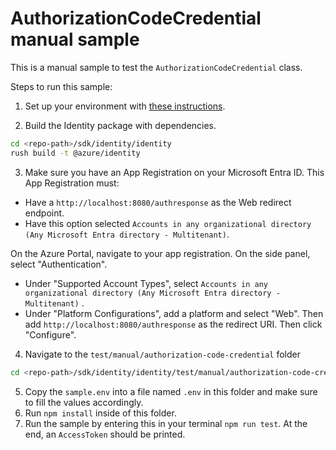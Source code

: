 # AuthorizationCodeCredential manual sample

This is a manual sample to test the `AuthorizationCodeCredential` class.

Steps to run this sample:

1. Set up your environment with [these instructions](https://github.com/azure/azure-sdk-for-js/blob/main/CONTRIBUTING.md#setting-up-your-environment).

2. Build the Identity package with dependencies.

```bash
cd <repo-path>/sdk/identity/identity
rush build -t @azure/identity
```

3. Make sure you have an App Registration on your Microsoft Entra ID. This App Registration must:

- Have a `http://localhost:8080/authresponse` as the Web redirect endpoint.
- Have this option selected `Accounts in any organizational directory (Any Microsoft Entra directory - Multitenant)`.

On the Azure Portal, navigate to your app registration. On the side panel, select "Authentication".

- Under "Supported Account Types", select `Accounts in any organizational directory (Any Microsoft Entra directory - Multitenant)` .
- Under "Platform Configurations", add a platform and select "Web". Then add `http://localhost:8080/authresponse` as the redirect URI. Then click "Configure".

4. Navigate to the `test/manual/authorization-code-credential` folder

```bash
cd <repo-path>/sdk/identity/identity/test/manual/authorization-code-credential
```

5. Copy the `sample.env` into a file named `.env` in this folder and make sure to fill the values accordingly.
6. Run `npm install` inside of this folder.
7. Run the sample by entering this in your terminal `npm run test`. At the end, an `AccessToken` should be printed.
